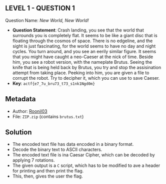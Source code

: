 ## LEVEL 1 - QUESTION 1

Question Name: _New World, New World!_

- **Question Statement**: Crash landing, you see that the world that surrounds you is completely flat. It seems to be like a giant disc that is floating through the cosmos of space. There is no edgeline, and the sight is just fascinating, for the world seems to have no day and night cycles. You turn around, and you see an eerily similar figure. It seems that you might have caught a neo-Caeser at the nick of time. Beside him, you see a robot version, with the nameplate Brutus. Seeing the knife that is being held back by Brutus, you try and stop the assisination attempt from taking place. Peeking into him, you are given a file to corrupt the robot. Try to decipher it, which you can use to save Caeser.
- **Key**: `actf{e7_7u_bru73_t73_s1nk1Ngd0m}`

## Metadata
- Author: [Roonil03](https://github.com/Roonil03)
- File: `ZIP.zip` (contains `brutus.txt`)

## Solution
- The encoded text file has data encoded in a binary format.
- Decode the binary text to ASCII characters.
- The encoded text file is ina  Caesar Cipher, which can be decoded by applying 7 rotations.
- The given output is a `C` script, which has to be modified to ave a header for printing and then print the flag.
- This, then, gives the user the flag.
